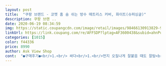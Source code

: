 ```yaml
---
layout: post 
title:  "쿠팡 브랜드 - 코멧 홈 숨 쉬는 방수 매트리스 커버, 화이트(슈퍼싱글)" 
description: 쿠팡 브랜 ..
date: 2020-06-19 08:34:59 
img: https://static.coupangcdn.com/image/retail/images/98466130913829-91a325d8-76b5-46f0-bd40-febb681c0c51.jpg 
linkUrl: https://link.coupang.com/re/AFFSDP?lptag=AF3600438&subid=ahnPublicAsk&pageKey=1074277210&itemId=2023718449&vendorItemId=70023351795&traceid=V0-113-53b7b4613375c58d 
categories: [1015] 
color: f44336 
price: 8990 
author: Ask View Shop 
cont:  "●구매후기●<br/>1.<br/> 싸다<br/>1.<br/>먼지 오질나게 잘붙음 때도 잘탐<br/>2.<br/> 높이의 여유가 많다보니 비고정식 매트리스토퍼위에<br/>2.<br/> 흡수.<br/>건조가 기가막힘<br/>3.<br/> 쿨링감 1도없이 사용공간 온도대로 여름철 사용하기엔<br/>3.<br/>방수 짱짱함<br/>35센치 높이가  잘 잡아줄수있을꺼같음 그런건 존재하지않겠지만... <br/> ㅎ<br/>4.<br/> 진드기 방지이면 차라리 옆  높이 커버라인도 같은원단으로 하는게 나았을법도 한데 시스루라 솔직히 별반 차이는 없을꺼임<br/>8천원대와 만원대  주 사용을 만원대로하고<br/>가격은 메리트있지만 여름철사용하실분들 신중히 선택하세요<br/>가성비와 빠른배송원하시면 딱 이제품인듯싶음<br/>같이 삐뚤어지는... <br/>.<br/><br/>개님이 동침을 하시다보니 일반사람들보단 금방 지저분해지긴한데 지나치게 빨리 지지해짐<br/>그냥 만원대로 사는게 나을듯<br/>그래도<br/>끼우는 방법도 너무간편하고 음료수나, 강아지로인한 오염 걱정할필요가 없어서 너무좋은것같아요❤<br/>난 체험단이 올라오기도 전에 첫 리뷰인임 내돈 내산<br/>높이감이 더 짧고 잘 잡아주면 좋았을텐데 살짝 아쉬운건<br/>느낌은 없고 탈수된 빨래처럼 그냥 시원하다 이느낌임 금액대비엔... <br/>.<br/> 나름 혜자스러움<br/>단점<br/>라떼는말야 8천원대 방수커버가없었는데 비상용으로 구비해놓기 좋음<br/>라텍 메트리스가 고정이안되다보니 뒤척거리고 움직이면서<br/>라텍스 마약메트리스 3센치 높이하나만 얹어놧는데<br/>마약포함 25센치정도되는데 옆라인이 여유가있는편이라<br/>매트리스 통풍이 잘 될 것같은 믿음이 생기네유ㅎㅎ<br/>먼지가 묻고 박혀있네요 ㅎㅎ<br/>메모리폼매트리스에 맞게 끼워지고, 재질 비교한사진보시면,<br/>메트리스는 이미 그사이로 먼지와 머리털 박혀있음<br/>박음질도 잘 되어있어서 오래 사용 할 수 있을것같아요ㅎ<br/>방수기능이 정말 좋아요!<br/>방수되는 면이 차이가있고, 실제로 촉감도 무척이나 뽀송해요!!!❤<br/>방수커버 제 역할은 잘해요<br/>비상용으로 쓰기엔 괜찮음<br/>사진처럼 머리털도 박혀들어가있는데 진드기라고 방지해준다는게 믿음이 갈까싶음<br/>섬유제품이라서 그런가? 민감한피부에도 걱정이없다니 너무 좋아요!<br/>슈퍼싱글에 침대 매트리스 탑퍼 제거한상태로<br/>심각하게 부적합함<br/>쓰면  여유 있는대로 질질 모양 틀어져서 보기싫음<br/>어쩔수없는듯<br/>요약하자면<br/>이중으로 방수 커버와 매트리스를 감싸주는 부분은 메쉬소재로 통풍이 잘 될 것같아요.<br/><br/>이케아 방수커버보다 훨씬더 좋아요 추천합니다❤<br/>일주일만에 세탁해야될정도로 금방 지저분해진... <br/><br/>장점<br/>장점대비해서  단점의 타격이 너무 쎈편임<br/>저는 싱글 침대위에 더블싱글? 정도되는 사이즈의 이케아 메모리폼을 깔고있는데, 메모리폼이다보니 무겁고, 세척도 용이하지않아 방수커버를 찾던차였는데,<br/>저처럼 매트리스 정기케어 받지 않으면 비추임<br/>제가 방수커버는 처음 사용이라 매트리스 씌우기전 세탁을 해봤는데 변형 없었고,<br/>제일 마음에 안드는건 시스루임;;;;차라리 흰색원단이면 그나마좋았을텐데 전에사용하던 제품에비해 원단의 쿨감도 없고<br/>제품 세탁시 미세한 먼지가 다 높이커버해주는 시스루 사이사이<br/>제품설명대로 신축성이 엄청 좋아요❤<br/>진짜 빠르고  속은 완전 방수라 젖어서 흡수가안되서 축축하다는<br/>체험단보다 투명하고 솔직하게 씀<br/>쿠팡브랜드 열일하시니 괜찮네요<br/>통풍이 잘 되서 인지 빠르게 마르더라구요!<br/>틀어져있는거 덕분에 여유분이 고무고무로<br/>틈틈히 박힐꺼같음<br/>혹시몰라 물도 부어봣는데<br/>" 
---
```

